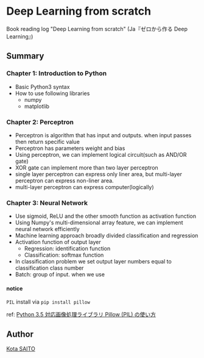 # Deep Learning from scratch

Book reading log "Deep Learning from scratch" (Ja『ゼロから作る Deep Learning』)

## Summary

### Chapter 1: Introduction to Python

* Basic Python3 syntax
* How to use following libraries
    * numpy
    * matplotlib


### Chapter 2: Perceptron

* Perceptron is algorithm that has input and outputs. when input passes then return specific value
* Perceptron has parameters weight and bias
* Using perceptron, we can implement logical circuit(such as AND/OR gate)
* XOR gate can implement more than two layer perceptron
* single layer perceptron can express only liner area, but multi-layer perceptron can express non-liner area.
* multi-layer perceptron can express computer(logically)


### Chapter 3: Neural Network

* Use sigmoid, ReLU and the other smooth function as activation function
* Using Numpy's multi-dimensional array feature, we can implement neural network efficiently
* Machine learning approach broadly divided classification and regression
* Activation function of output layer
    * Regression: identification function
    * Classification: softmax function
* In classification problem we set output layer numbers equal to classification class number
* Batch: group of input. when we use 


#### notice

`PIL` install via `pip install pillow`

ref: [Python 3.5 対応画像処理ライブラリ Pillow (PIL) の使い方](https://librabuch.jp/blog/2013/05/python_pillow_pil/)



## Author

[Kota SAITO](https://github.com/noissefnoc)
